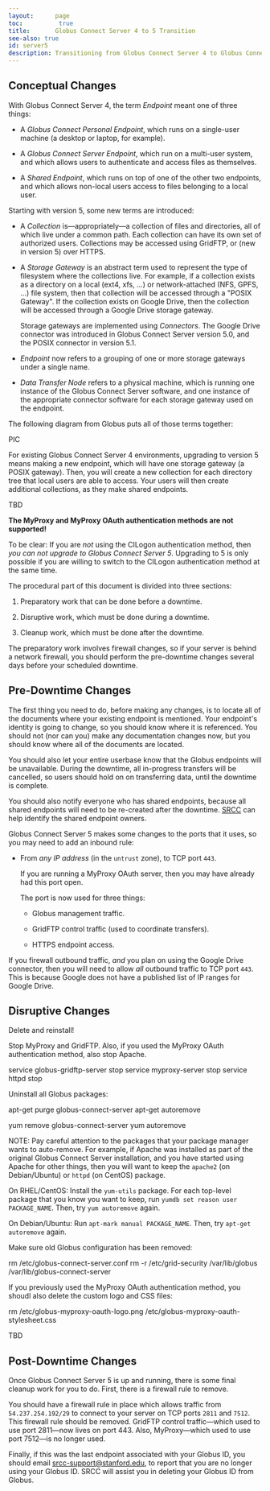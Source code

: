 ```yaml
---
layout:      page
toc:          true
title:       Globus Connect Server 4 to 5 Transition
see-also: true
id: server5
description: Transitioning from Globus Connect Server 4 to Globus Connect Server 5
---
```


## Conceptual Changes

With Globus Connect Server 4, the term _Endpoint_ meant one of three things:

* A _Globus Connect Personal Endpoint_, which runs on a single-user machine (a
  desktop or laptop, for example).

* A _Globus Connect Server Endpoint_, which run on a multi-user system, and
  which allows users to authenticate and access files as themselves.

* A _Shared Endpoint_, which runs on top of one of the other two endpoints, and
  which allows non-local users access to files belonging to a local user.

Starting with version 5, some new terms are introduced:

* A _Collection_ is—appropriately—a collection of files and directories, all of
  which live under a common path.  Each collection can have its own set of
  authorized users.  Collections may be accessed using GridFTP, or (new in
  version 5) over HTTPS.

* A _Storage Gateway_ is an abstract term used to represent the type of
  filesystem where the collections live.  For example, if a collection exists
  as a directory on a local (ext4, xfs, …) or network-attached (NFS, GPFS, …)
  file system, then that collection will be accessed through a "POSIX Gateway".
  If the collection exists on Google Drive, then the collection will be
  accessed through a Google Drive storage gateway.

  Storage gateways are implemented using _Connectors_.  The Google Drive
  connector was introduced in Globus Connect Server version 5.0, and the POSIX
  connector in version 5.1.

* _Endpoint_ now refers to a grouping of one or more storage gateways under a
  single name.

* _Data Transfer Node_ refers to a physical machine, which is running one
  instance of the Globus Connect Server software, and one instance of the
  appropriate connector software for each storage gateway used on the endpoint.

The following diagram from Globus puts all of those terms together:

PIC

For existing Globus Connect Server 4 environments, upgrading to version 5 means
making a new endpoint, which will have one storage gateway (a POSIX gateway).
Then, you will create a new collection for each directory tree that local users
are able to access.  Your users will then create additional collections, as
they make shared endpoints.

TBD

**The MyProxy and MyProxy OAuth authentication methods are not supported!**

To be clear: If you are _not_ using the CILogon authentication method, then
_you can not upgrade to Globus Connect Server 5_.  Upgrading to 5 is only
possible if you are willing to switch to the CILogon authentication method at
the same time.

The procedural part of this document is divided into three sections:

1. Preparatory work that can be done before a downtime.

2. Disruptive work, which must be done during a downtime.

3. Cleanup work, which must be done after the downtime.

The preparatory work involves firewall changes, so if your server is behind a
network firewall, you should perform the pre-downtime changes several days
before your scheduled downtime.

## Pre-Downtime Changes

The first thing you need to do, before making any changes, is to locate all of
the documents where your existing endpoint is mentioned.  Your endpoint's
identity is going to change, so you should know where it is referenced.  You
should not (nor can you) make any documentation changes now, but you should
know where all of the documents are located.

You should also let your entire userbase know that the Globus endpoints will be
unavailable.  During the downtime, all in-progress transfers will be cancelled,
so users should hold on on transferring data, until the downtime is complete.

You should also notify everyone who has shared endpoints, because all shared
endpoints will need to be re-created after the downtime.
[SRCC](mailto:srcc-support@stanford.edu) can help identify the shared endpoint
owners.

Globus Connect Server 5 makes some changes to the ports that it uses, so you
may need to add an inbound rule:

* From _any IP address_ (in the `untrust` zone), to TCP port `443`.

  If you are running a MyProxy OAuth server, then you may have already had this
  port open.

  The port is now used for three things:

  * Globus management traffic.

  * GridFTP control traffic (used to coordinate transfers).

  * HTTPS endpoint access.

If you firewall outbound traffic, _and_ you plan on using the Google Drive
connector, then you will need to allow _all_ outbound traffic to TCP port
`443`.  This is because Google does not have a published list of IP ranges for
Google Drive.

## Disruptive Changes

Delete and reinstall!

Stop MyProxy and GridFTP.  Also, if you used the MyProxy OAuth authentication
method, also stop Apache.

service globus-gridftp-server stop
service myproxy-server stop
service httpd stop

Uninstall all Globus packages:

apt-get purge globus-connect-server
apt-get autoremove

yum remove globus-connect-server
yum autoremove

NOTE: Pay careful attention to the packages that your package manager wants to auto-remove.  For
example, if Apache was installed as part of the original Globus Connect Server
installation, and you have started using Apache for other things, then you will
want to keep the `apache2` (on Debian/Ubuntu) or `httpd` (on CentOS) package.

On RHEL/CentOS: Install the `yum-utils` package.  For each top-level package
that you know you want to keep, run `yumdb set reason user PACKAGE_NAME`.
Then, try `yum autoremove` again.

On Debian/Ubuntu: Run `apt-mark manual PACKAGE_NAME`.  Then, try `apt-get
autoremove` again.

Make sure old Globus configuration has been removed:

rm /etc/globus-connect-server.conf
rm -r /etc/grid-security /var/lib/globus /var/lib/globus-connect-server

If you previously used the MyProxy OAuth authentication method, you shoudl also
delete the custom logo and CSS files:

rm /etc/globus-myproxy-oauth-logo.png /etc/globus-myproxy-oauth-stylesheet.css

TBD

## Post-Downtime Changes

Once Globus Connect Server 5 is up and running, there is some final cleanup
work for you to do.  First, there is a firewall rule to remove.

You should have a firewall rule in place which allows traffic from
`54.237.254.192/29` to connect to your server on TCP ports `2811` and `7512`.
This firewall rule should be removed.  GridFTP control traffic—which used to
use port 2811—now lives on port 443.  Also, MyProxy—which used to use port
7512—is no longer used.

Finally, if this was the last endpoint associated with your Globus ID, you
should email [srcc-support@stanford.edu](mailto:srcc-support@stanford.edu), to
report that you are no longer using your Globus ID.  SRCC will assist you in
deleting your Globus ID from Globus.




